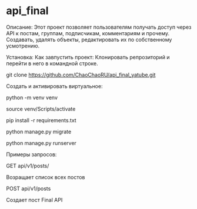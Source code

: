 # api_final
Описание: Этот проект позволяет пользователям получать доступ через API к постам, группам,
подписчикам, комментариям и прочему. Создавать, удалять объекты, редактировать их по собственному усмотрению.

Установка: Как завпустить проект: Клонировать репрозиторий и перейти в него в командной  строке.

git clone https://github.com/ChaoChaoRU/api_final_yatube.git

Создать и активировать виртуальное:

python -m venv venv

source venv/Scripts/activate

pip install -r requirements.txt

python manage.py migrate

python manage.py runserver


Примеры запросов:

GET api/v1/posts/

Возращает список всех постов


POST api/v1/posts

 Создает пост 
Final API